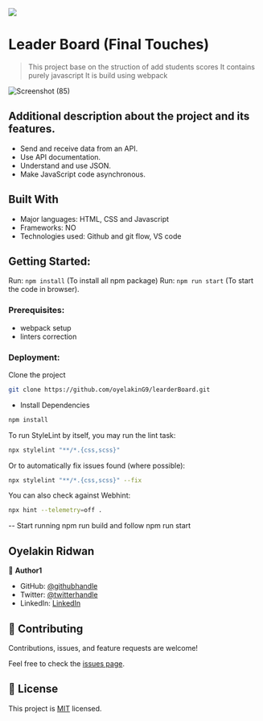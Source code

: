 ![](https://img.shields.io/badge/Microverse-blueviolet)

# Leader Board (Final Touches)

> This project base on the struction of add students scores
> It contains purely javascript
> It is build using webpack

![Screenshot (85)](https://user-images.githubusercontent.com/61976324/151517208-4bd4ed87-d1f0-4931-a87a-bfd6b108531b.png)

## Additional description about the project and its features.
- Send and receive data from an API.
- Use API documentation.
- Understand and use JSON.
- Make JavaScript code asynchronous.

## Built With

- Major languages: HTML, CSS and Javascript
- Frameworks: NO
- Technologies used: Github and git flow, VS code

## Getting Started:
 Run: `npm install` (To install all npm package)
 Run: `npm run start` (To start the code in browser).

### Prerequisites: 
- webpack setup
- linters correction 

### Deployment:
Clone the project

```bash
git clone https://github.com/oyelakinG9/learderBoard.git
```

- Install Dependencies

```bash
npm install
```

To run StyleLint by itself, you may run the lint task:

```bash
npx stylelint "**/*.{css,scss}"
```

Or to automatically fix issues found (where possible):

```bash
npx stylelint "**/*.{css,scss}" --fix
```

You can also check against Webhint:

```bash
npx hint --telemetry=off .
```
-- Start running npm run build and follow npm run start


## Oyelakin Ridwan

👤 **Author1**

- GitHub: [@githubhandle](https://github.com/oyelakinG9)
- Twitter: [@twitterhandle](https://twitter.com/oyelaking1)
- LinkedIn: [LinkedIn](https://www.linkedin.com/in/oyelakin-ridwan-4b4a02b6)


## 🤝 Contributing

Contributions, issues, and feature requests are welcome!

Feel free to check the [issues page](https://github.com/oyelakinG9/learderBoard/issues).


## 📝 License

This project is [MIT](./MIT.md) licensed.



